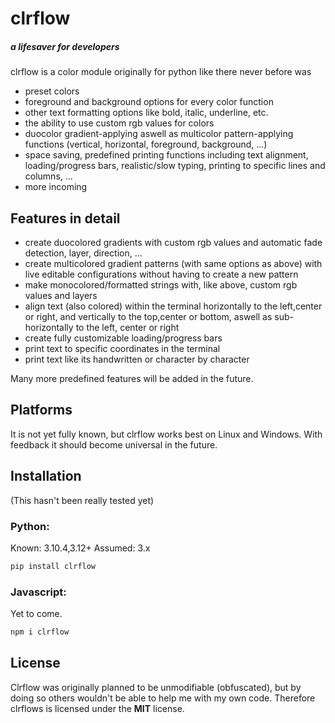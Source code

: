 # clrflow
##### a lifesaver for developers

clrflow is a color module originally for python like there never before was
- preset colors
- foreground and background options for every color function
- other text formatting options like bold, italic, underline, etc.
- the ability to use custom rgb values for colors
- duocolor gradient-applying aswell as multicolor pattern-applying functions (vertical, horizontal, foreground, background, ...)
- space saving, predefined printing functions including text alignment, loading/progress bars, realistic/slow typing, printing to specific lines and columns, ...
- more incoming

## Features in detail

- create duocolored gradients with custom rgb values and automatic fade detection, layer, direction, ...
- create multicolored gradient patterns (with same options as above) with live editable configurations without having to create a new pattern
- make monocolored/formatted strings with, like above, custom rgb values and layers
- align text (also colored) within the terminal horizontally to the left,center or right, and vertically to the top,center or bottom, aswell as sub-horizontally to the left, center or right
- create fully customizable loading/progress bars
- print text to specific coordinates in the terminal
- print text like its handwritten or character by character

Many more predefined features will be added in the future.

## Platforms

It is not yet fully known, but clrflow works best on Linux and Windows. With feedback it should become universal in the future.

## Installation

(This hasn't been really tested yet)
### Python:
Known: 3.10.4,3.12+
Assumed: 3.x
```sh
pip install clrflow
```

### Javascript:
Yet to come.
```sh
npm i clrflow
```

## License

Clrflow was originally planned to be unmodifiable (obfuscated), but by doing so others wouldn't be able to help me with my own code.
Therefore clrflows is licensed under the **MIT** license.
